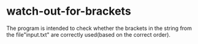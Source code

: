 # watch-out-for-brackets
The program is intended to check whether the brackets in the string from the file"input.txt" are correctly used(based on the correct order).
